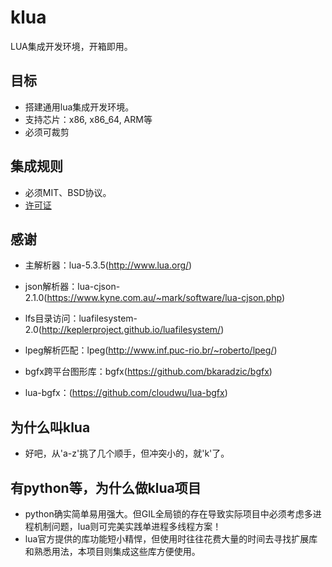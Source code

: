 # klua
LUA集成开发环境，开箱即用。


## 目标
* 搭建通用lua集成开发环境。
* 支持芯片：x86, x86_64, ARM等
* 必须可裁剪


## 集成规则
* 必须MIT、BSD协议。
* [许可证](https://github.com/lishaoliang/klua/tree/master/license_all)


## 感谢
* 主解析器：lua-5.3.5(http://www.lua.org/)
* json解析器：lua-cjson-2.1.0(https://www.kyne.com.au/~mark/software/lua-cjson.php)
* lfs目录访问：luafilesystem-2.0(http://keplerproject.github.io/luafilesystem/)
* lpeg解析匹配：lpeg(http://www.inf.puc-rio.br/~roberto/lpeg/)

* bgfx跨平台图形库：bgfx(https://github.com/bkaradzic/bgfx)
* lua-bgfx：(https://github.com/cloudwu/lua-bgfx)


## 为什么叫klua
* 好吧，从'a-z'挑了几个顺手，但冲突小的，就'k'了。


## 有python等，为什么做klua项目
* python确实简单易用强大。但GIL全局锁的存在导致实际项目中必须考虑多进程机制问题，lua则可完美实践单进程多线程方案！
* lua官方提供的库功能短小精悍，但使用时往往花费大量的时间去寻找扩展库和熟悉用法，本项目则集成这些库方便使用。
